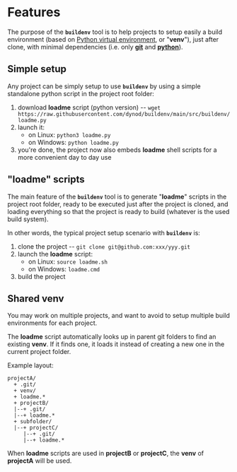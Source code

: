 # Features

The purpose of the **`buildenv`** tool is to help projects to setup easily a build environment (based on [Python virtual environment](https://docs.python.org/3/library/venv.html), or "**venv**"), just after clone, with minimal dependencies (i.e. only [**git**](https://git-scm.com/) and [**python**](https://www.python.org/)).

## Simple setup

Any project can be simply setup to use **`buildenv`** by using a simple standalone python script in the project root folder:
1. download **loadme** script (python version) -- `wget https://raw.githubusercontent.com/dynod/buildenv/main/src/buildenv/loadme.py`
1. launch it:
    * on Linux: `python3 loadme.py`
    * on Windows: `python loadme.py`
1. you're done, the project now also embeds **loadme** shell scripts for a more convenient day to day use

## "loadme" scripts

The main feature of the **`buildenv`** tool is to generate "**loadme**" scripts in the project root folder, ready to be executed just after the project is cloned, and loading everything so that the project is ready to build (whatever is the used build system).

In other words, the typical project setup scenario with **`buildenv`** is:
1. clone the project -- `git clone git@github.com:xxx/yyy.git`
1. launch the **loadme** script:
    * on Linux: `source loadme.sh`
    * on Windows: `loadme.cmd`
1. build the project

## Shared venv

You may work on multiple projects, and want to avoid to setup multiple build environments for each project.

The **loadme** script automatically looks up in parent git folders to find an existing **venv**.
If it finds one, it loads it instead of creating a new one in the current project folder.

Example layout:
```
projectA/
  + .git/
  + venv/
  + loadme.*
  + projectB/
  |--+ .git/
  |--+ loadme.*
  + subfolder/
  |--+ projectC/
     |--+ .git/
     |--+ loadme.*
```
When **loadme** scripts are used in **projectB** or **projectC**, the **venv** of **projectA** will be used.
